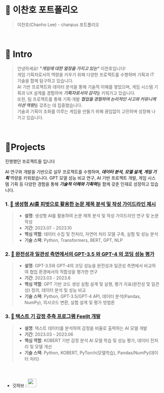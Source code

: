 # 📜 이찬호 포트폴리오

> 이찬호(Chanho Lee) - chanpus 포트폴리오

<br />

# 👋 Intro

> 안녕하세요! ***"게임에 대한 열정을 가지고 있는"*** 이찬호입니다!  
> 게임 기획자로서의 역량을 키우기 위해 다양한 프로젝트를 수행하며 기획과 IT 기술을 함께 탐구하고 있습니다.  
> AI 기반 프로젝트와 데이터 분석을 통해 기술적 이해를 쌓았으며, 게임 시스템 기획과 UX 설계를 경험하며 ***기획자로서의 감각***을 키워가고 있습니다.  
> 또한, 팀 프로젝트를 통해 기획·개발 ***협업을 경험하며 논리적인 사고와 커뮤니케이션 역량***을 갖추는 데 집중했습니다.  
> 기술과 기획이 조화를 이루는 게임을 만들기 위해 끊임없이 고민하며 성장해 나가고 있습니다.  

<br />

# 📝Projects
진행했던 프로젝트들 입니다  

AI 연구와 개발을 기반으로 실무 프로젝트를 수행하며, ***데이터 분석, 모델 설계, 게임 기획*** 역량을 키워왔습니다.
GPT 모델 성능 비교 연구, AI 기반 프로젝트 개발, 게임 시스템 기획 등 다양한 경험을 통해 ***기술적 이해와 기획력***을 함께 갖춘 인재로 성장하고 있습니다.

### 1. [📄 생성형 AI를 피벗으로 활용한 논문 제목 분석 및 작성 가이드라인 제시](https://www.dbpia.co.kr/journal/articleDetail?nodeId=NODE11554888)
> - **설명**: 생성형 AI를 활용하여 논문 제목 분석 및 작성 가이드라인 연구 및 논문 작성
> - **기간**: 2023.07 - 2023.10
> - **핵심 역할**: 데이터 수집 및 전처리, 자연어 처리 모델 구축, 실험 및 성능 분석
> - **기술 스택**: Python, Transformers, BERT, GPT, NLP
>
> 
### 2. [📄 완전성과 일관성 측면에서의 GPT-3.5 와 GPT-4 의 코딩 성능 평가](https://scienceon.kisti.re.kr/srch/selectPORSrchArticle.do?cn=NPAP13665360)
> - **설명**: GPT-3.5와 GPT-4의 코딩 성능을 완전성과 일관성 측면에서 비교하여 협업 환경에서의 적합성을 평가한 연구
> - **기간**: 2023.03 - 2023.6
> - **핵심 역할**: GPT 기반 코드 생성 실험 설계 및 실행, 평가 지표(완전성 및 일관성) 정의, 데이터 분석 및 성능 비교
> - **기술 스택**: Python, GPT-3.5/GPT-4 API, 데이터 분석(Pandas, NumPy), 의사코드 변환, 실험 설계 및 평가 방법론
>
### 3. [📄 텍스트 기 감정 추측 프로그램 FeelIt 개발](https://github.com/NLP-FeelIT/FeelIT-Ai)
> - **설명**: 텍스트 데이터를 분석하여 감정을 비율로 출력하는 AI 모델 개발  
> - **기간**: 2023.03 - 2023.06  
> - **핵심 역할**: KOBERT 기반 감정 분석 AI 모델 학습 및 성능 평가, 데이터 전처리 및 모델 개선  
> - **기술 스택**: Python, KOBERT, PyTorch(모델학습), Pandas/NumPy(데이터 처리)  



<br />
<!--
## 2. 👞 MyLittleShoes

> 신발 스타일링 _(내일배움캠프 - 4520조 팀프로젝트)_
>
> - 개발기간 : 2022.06.28-07.06
> - 핵심 역할 : 팀장, Generative model를 이용한 신발 스타일링 기능 구현
> - Language : python3
> - Skill : Django, Django-rest-framework
>
> [프로젝트 상세 설명](https://github.com/kimphysicsman/mylittleshoes_backend)

<br />

## 3. 🍻 MyLittleBeer

> 맥주 추천 _(내일배움캠프 - 판타스틱4조 팀프로젝트)_
>
> - 개발기간 : 2022.06.02-13
> - 핵심 역할 : 팀장, 맥주 Data 전처리 및 자카드 알고리즘을 이용한 추천 기능 구현 
> - Language : python3, javascript
> - Skill : Django, MySQL
>
> [프로젝트 상세 설명](https://github.com/kimphysicsman/mylittlebeer/)

<br />

## 4. 👊 MyLittelHero

> 닮은 마블 캐릭터 찾기 _(내일배움캠프 - 판타스틱4조 팀프로젝트)_
>
> - 개발기간 : 2022.05.18-25
> - 핵심 역할 : 팀장, CNN 모델별 학습 및 성능 비교, 닮은 마블 캐릭터 찾기 기능 구현
> - Language : python3   
> - Skill : flask, mongoDB
>
> [프로젝트 상세 설명](https://github.com/kimphysicsman/mylittlehero_backend)

<br />

## 5. 🎮 Sparta Fighter

> 2d 횡스크롤 격투 게임 _(내일배움캠프 - 개인 프로젝트)_
>
> - 개발기간 : 2022.04.25-27
> - 핵심 역할 : 캐릭터 클래스 구현 및 이벤트 루프 작성
> - Language : python3
>
> [프로젝트 상세 설명](https://github.com/kimphysicsman/sparta_fighter)

<br />

## 6. 🎶 RE:TRO | 그때 그 시절, 당신의 음악

> 1980-2010년 뮤직 웹사이트 _(메이킹챌린지 - 코딩왕조 팀프로젝트)_
>
> - 개발기간 : 2022.03.02-17
> - 핵심 역할 : 팀장, 노래 재생 기능, 좋아요 기능
> - Language : python3, javascript
> - Skill : flask, mongoDB
>
> [프로젝트 상세 설명](https://github.com/kimphysicsman/retro_main)

<br />

# 🎞 Youtube
<table>
  <tbody>
    <tr>
      <td>
        <a href="https://youtu.be/BYKYpyyJfKU" title="판타스틱4조 - 머신러닝기초 4주차 스터디영상">
          <img align="center" src="https://user-images.githubusercontent.com/68724828/186108751-0ad77c13-2115-4621-af8d-f4a11e5b3652.png" width="300" alt-text="판타스틱4조 - 머신러닝기초 4주차 스터디영상">
        </a>
      </td>
      <td>
        <a href="https://youtu.be/HR1b2hrxvbY" title="사오이십조 - DRF 5일차 스터디영상">
          <img align="center" src="https://user-images.githubusercontent.com/68724828/186109362-b40c300c-0906-4062-9bc3-8229e692af8e.png" width="300" alt-text="사오이십조 - DRF 5일차 스터디영상">
        </a>
      </td>
      <td>
        <a href="https://youtu.be/nXTzsSGfIbg" title="사오이십조 - 220624아침퀴즈 스터디영상">
        <img align="center" src="https://user-images.githubusercontent.com/68724828/186110013-b5c77cf3-0bbc-481a-897b-d3a30bc74be6.png" width="300" alt-text="사오이십조 - 220624아침퀴즈 스터디영상">
          </a>
      </td>
    </tr>
  </tbody>
</table>
> <b><em><a href="https://www.youtube.com/channel/UCdnXRtn_xnRWzZxUGY0yyWg/videos">More videos...</a></em></b>

-->
<br />
<br />

# 📞 Contact

- 이메일 : t1000v@naver.com
<!--
- 블로그 : <a href="https://velog.io/@kimphysicsman">
  <img src="https://user-images.githubusercontent.com/68724828/185885678-8f619bfa-1160-4bb4-a026-f758a4014f82.png" height="26px" style="margin-top: 10px" />
  </a>
-->
- 깃허브 : <a href="https://github.com/chanpus">
  <img src="https://user-images.githubusercontent.com/68724828/185908612-22f4d219-78a7-4de7-bb02-deecaa63bffa.png" height="28px" style="margin-top: 10px" />
  </a>
<!--
- 유튜브 :<a href="https://www.youtube.com/channel/UCdnXRtn_xnRWzZxUGY0yyWg">
  <img src="https://user-images.githubusercontent.com/1569988/159397141-21463bc2-2acf-416b-aa15-235664556f34.png" height="24px" style="margin-top: 10px" />
  </a>
-->
